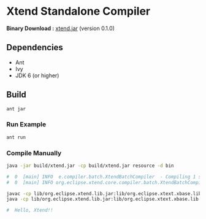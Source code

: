 # Xtend Standalone Compiler

**Binary Download :** [xtend.jar](https://github.com/atmarksharp/atmarksharp.github.io/raw/master/xtend-standalone-compiler/xtend.jar) (version 0.1.0)

## Dependencies

- Ant
- Ivy
- JDK 6 (or higher)

## Build

```sh
ant jar
```

### Run Example

```sh
ant run
```

### Compile Manually

```sh
java -jar build/xtend.jar -cp build/xtend.jar resource -d bin

#  0  [main] INFO  e.compiler.batch.XtendBatchCompiler  - Compiling 1 source file to .
#  0  [main] INFO org.eclipse.xtend.core.compiler.batch.XtendBatchCompiler  - Compiling 1 source file to .

javac -cp lib/org.eclipse.xtend.lib.jar:lib/org.eclipse.xtext.xbase.lib.jar bin/HelloWorld.java
java -cp lib/org.eclipse.xtend.lib.jar:lib/org.eclipse.xtext.xbase.lib.jar:bin HelloWorld

#  Hello, Xtend!!
```
